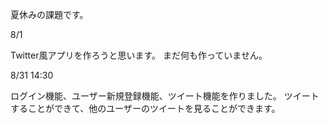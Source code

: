夏休みの課題です。

8/1
  
Twitter風アプリを作ろうと思います。
まだ何も作っていません。

8/31 14:30

ログイン機能、ユーザー新規登録機能、ツイート機能を作りました。
ツイートすることができて、他のユーザーのツイートを見ることができます。

